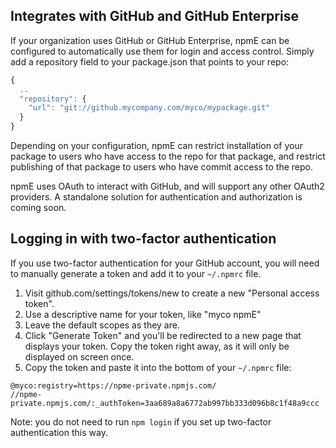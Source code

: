 <!--
order: 6
title: GitHub integration
keywords: github, git, enterprise
featured: true
-->

## Integrates with GitHub and GitHub Enterprise

If your organization uses GitHub or GitHub Enterprise, npmE can be configured
to automatically use them for login and access control. Simply add a
repository field to your package.json that points to your repo:

```js
{
  ..
  "repository": {
    "url": "git://github.mycompany.com/myco/mypackage.git"
  }
}
```

Depending on your configuration, npmE can restrict installation of your
package to users who have access to the repo for that package, and restrict
publishing of that package to users who have commit access to the repo.

npmE uses OAuth to interact with GitHub, and will support any other OAuth2
providers. A standalone solution for authentication and authorization is
coming soon.

## Logging in with two-factor authentication

If you use two-factor authentication for your GitHub account, you will need to
manually generate a token and add it to your `~/.npmrc` file.

1. Visit github.com/settings/tokens/new to create a new "Personal access token".
1. Use a descriptive name for your token, like "myco npmE"
1. Leave the default scopes as they are.
1. Click "Generate Token" and you'll be redirected to a new page that displays your token. Copy the token right away, as it will only be displayed on screen once.
1. Copy the token and paste it into the bottom of your `~/.npmrc` file:

```
@myco:registry=https://npme-private.npmjs.com/
//npme-private.npmjs.com/:_authToken=3aa689a8a6772ab997bb333d096b8c1f48a9ccc
```

Note: you do not need to run `npm login` if you set up two-factor authentication this way.
